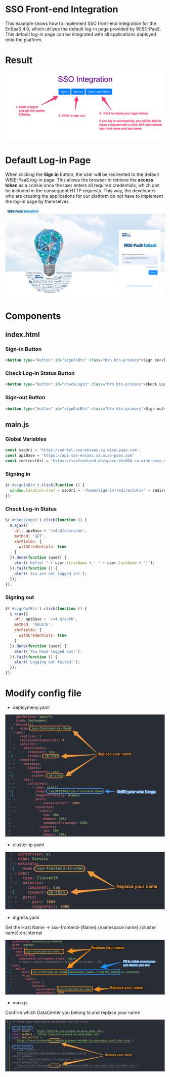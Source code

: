 # SSO Front-end Integration

This example shows how to implement SSO front-end integration for the EnSaaS 4.0, which utilizes the default log-in page provided by WISE-PaaS. This default log-in page can be integrated with all applications deployed onto the platform.

# Result

![demo](./img/demo.png)



# Default Log-in Page

When clicking the **Sign in** button, the user will be redirected to the default WISE-PaaS log-in page. This allows the browser to retrieve the **access token** as a cookie once the user enters all required credentials, which can be included in the consequent HTTP requests. This way, the developers who are creating the applications for our platform do not have to implement the log-in page by themselves.



![login](./img/login.png)



# Components

## index.html

### Sign-in Button

```html
<button type="button" id="signInBtn" class="btn btn-primary">Sign in</button>
```



### Check Log-in Status Button

```html
<button type="button" id="checkLogin" class="btn btn-primary">Check Login Status</button>

```



### Sign-out Button

```html
<button type="button" id="signOutBtn" class="btn btn-primary">Sign out</button>
```



## main.js

### Global Variables

```javascript
const ssoUri = 'https://portal-sso-ensaas.sa.wise-paas.com';
const apiBase = 'https://api-sso-ensaas.sa.wise-paas.com'
const redirectUri = 'https://ssofrontend-devspace-eks004.sa.wise-paas.com/index.html';
```



### Signing in

```javascript
$('#signInBtn').click(function () {
  window.location.href = ssoUri + '/home/sign-in?redirectUri=' + redirectUri;
});
```



### Check Log-in Status

```js
$('#checkLogin').click(function () {
  $.ajax({
    url: apiBase + '/v4.0/users/me',
    method: 'GET',
    xhrFields: {
      withCredentials: true
    }
  }).done(function (user) {
    alert('Hello! ' + user.firstName + ' ' + user.lastName + '!');
  }).fail(function () {
    alert('You are not logged in!');
  });
});
```



### Signing out

```js
$('#signOutBtn').click(function () {
  $.ajax({
    url: apiBase + '/v4.0/auth',
    method: 'DELETE',
    xhrFields: {
      withCredentials: true
    }
  }).done(function (user) {
    alert('You have logged out!');
  }).fail(function () {
    alert('Logging out failed!');
  });
});
```
# Modify config file
- deploymeny.yaml

![deployment](./img/deployment.png)

- cluster-ip.yaml

![cluster-ip](./img/cluster-ip.png)

- ingress.yaml

Set the Host Name → sso-frontend-{Name}.{namespace name}.{cluster name}.en.internal

![ingress](./img/ingress.png)

- main.js

Confirm which DataCenter you belong to and replace your name

![main.js](./img/main.png)
